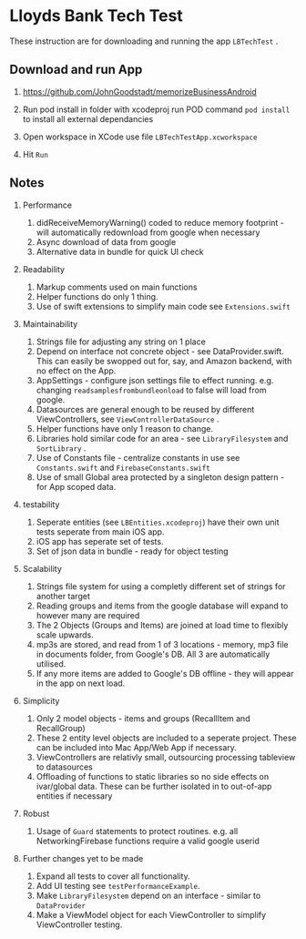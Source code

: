 #  Lloyds Bank Tech Test

These instruction are for downloading and running the app  `LBTechTest` .


## Download and run App

1.  https://github.com/JohnGoodstadt/memorizeBusinessAndroid 



2. Run pod install
	in folder with xcodeproj run POD command `pod install` to install all external dependancies 



3. Open workspace in XCode
	use file  `LBTechTestApp.xcworkspace`



4. Hit `Run`


## Notes

1. Performance
	1. didReceiveMemoryWarning() coded to reduce memory footprint - will automatically redownload from google when necessary
	2. Async download of data from google
	3. Alternative data in bundle for quick UI check
	

2. Readability
	1. Markup comments used on main functions
	2. Helper functions do only 1 thing.
	3. Use of swift extensions to simplify main code  see  `Extensions.swift` 


3. Maintainability
	1. Strings file for adjusting any string on 1 place
	2. Depend on interface not concrete object - see DataProvider.swift. This can easily be swopped out for, say, and Amazon backend, with no effect on the App.
	3. AppSettings - configure json settings file to effect running. e.g. changing   `readsamplesfrombundleonload` to false will load from google.
	4. Datasources are general enough to be reused by different ViewControllers, see  `ViewControllerDataSource` .
	5. Helper functions have only 1 reason to change.
	6. Libraries hold similar code for an area - see  `LibraryFilesystem`  and   `SortLibrary` .
	7. Use of Constants file - centralize constants in use see  `Constants.swift`  and  `FirebaseConstants.swift` 
	8. Use of small Global area protected by a singleton design pattern - for App scoped data.

	
4. testability
	1. Seperate entities (see `LBEntities.xcodeproj`) have their own unit tests seperate from main iOS app.
	2. iOS app has seperate set of tests.
	3. Set of json data in bundle - ready for object testing

5. Scalability
	1. Strings file system for using a completly different set of strings for another target
	2. Reading groups and items from the google database will expand to however many are required
	3. The 2 Objects (Groups and Items) are joined at load time to flexibly scale upwards.
	4. mp3s are stored, and read from 1 of 3 locations - memory, mp3 file in documents folder, from Google's DB. All 3 are automatically utilised.
	5. If any more items are added to Google's DB offline - they will appear in the app on next load.
	
6. Simplicity
	1. Only 2 model objects - items and groups (RecallItem and RecallGroup)
	2. These 2 entity level objects are included to a seperate project. These can be included into Mac App/Web App if necessary.  
	3. ViewControllers are relativly small, outsourcing processing tableview to datasources
	4. Offloading of functions to static libraries so no side effects on ivar/global data. These can be further isolated in to out-of-app entities if necessary

7. Robust
	1. Usage of  `Guard` statements to protect routines. e.g. all NetworkingFirebase functions require a valid google userid
	
8. Further changes yet to be made
	1. Expand all tests to cover all functionality.
	2. Add UI testing see  `testPerformanceExample`.
	3. Make  `LibraryFilesystem` depend on an interface - similar to  `DataProvider` 
	4. Make a ViewModel object for each ViewController to simplify ViewController testing.
	


